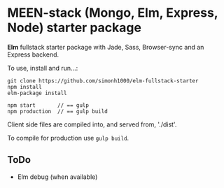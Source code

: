# MEEN-stack (Mongo, Elm, Express, Node) starter package

**Elm** fullstack starter package with Jade, Sass, Browser-sync and an Express backend.

To use, install and run...:

```
git clone https://github.com/simonh1000/elm-fullstack-starter
npm install
elm-package install

npm start       // == gulp
npm production  // == gulp build
```

Client side files are compiled into, and served from, './dist'.

To compile for production use `gulp build`.

## ToDo
 - Elm debug (when available)
